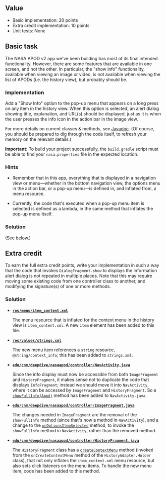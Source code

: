 ## Value

* Basic implementation: 20 points
* Extra credit implementation: 10 points
* Unit tests: None

## Basic task

The NASA APOD v2 app we've been building has most of its final intended functionality. However, there are some features that are available in one screen, and not the other. In particular, the "show info" functionality, available when viewing an image or video, is not available when viewing the list of APODs (i.e. the history view), but probably should be.

### Implementation

Add a "Show Info" option to the pop-up menu that appears on a long press on any item in the history view. When this option is selected, an alert dialog showing title, explanation, and URL(s) should be displayed, just as it is when the user presses the info icon in the action bar in the image view.

For more details on current classes &amp; methods, see [Javadoc](docs/api/). (Of course, you should be prepared to dig through the code itself, to refresh your memory on the relevant details.)

**Important:** To build your project successfully, the `build.gradle` script must be able to find your `nasa.properties` file in the expected location.

### Hints

* Remember that in this app, everything that is displayed in a navigation view or menu&mdash;whether in the bottom navigation view, the options menu in the action bar, or a pop-up menu&mdash;is defined in, and inflated from, a menu resource.

* Currently, the code that's executed when a pop-up menu item is selected is defined as a lambda, in the same method that inflates the pop-up menu itself.

### Solution 

(See [below](#solution-1).)

## Extra credit

To earn the full extra credit points, write your implementation in such a way that the code that invokes `DialogFragment.show` to displays the information alert dialog is not repeated in multiple places. Note that this may require moving some existing code from one controller class to another, and modifying the signature(s) of one or more methods.

### Solution

* [**`res/menu/item_content.xml`**](app/src/main/res/menu/item_context.xml)

    The menu resource that is inflated for the context menu in the history view is `item_content.xml`. A new `item` element has been added to this file.

* [**`res/values/strings.xml`**](app/src/main/res/values/strings.xml)

    The new menu item references a `string` resource, `@string/context_info`; this has been added to `strings.xml`.

* [**`edu/cnm/deepdive/nasaapod/controller/NavActivity.java`**](docs/api/src-html/edu/cnm/deepdive/nasaapod/controller/NavActivity.html)

    Since the info display must now be accessible from both `ImageFragment` and `HistoryFragment`, it makes sense not to duplicate the code that displays `InfoFragment`; instead we should move it into `NavActivity`, where it can be accessed by `ImageFragment` and `HistoryFragment`. So a [`showFullInfo(Apod)`](docs/api/src-html/edu/cnm/deepdive/nasaapod/controller/NavActivity.html#line.110) method has been added to `NavActivity.java`.

* [**`edu/cnm/deepdive/nasaapod/controller/ImageFragment.java`**](docs/api/src-html/edu/cnm/deepdive/nasaapod/controller/ImageFragment.html)

    The changes needed in `ImageFragment` are the removal of the `showFullInfo` method (since that's now a method in `NavActivity`), and a change to the [`onOptionsItemSelected`](docs/api/src-html/edu/cnm/deepdive/nasaapod/controller/ImageFragment.html#line.81) method, to invoke the `showFullInfo` method in `NavActivity`, rather than the removed method.

* [**`edu/cnm/deepdive/nasaapod/controller/HistoryFragment.java`**](docs/api/src-html/edu/cnm/deepdive/nasaapod/controller/HistoryFragment.html)

    The `HistoryFragment` class has a [`createContextMenu`](docs/api/src-html/edu/cnm/deepdive/nasaapod/controller/HistoryFragment.html#line.106) method (invoked from the `onCreateContextMenu` method of the `HistoryAdapter.Holder` class), that not only inflates the `item_context.xml` menu resource, but also sets click listeners on the menu items. To handle the new menu item, code has been added to this method.

